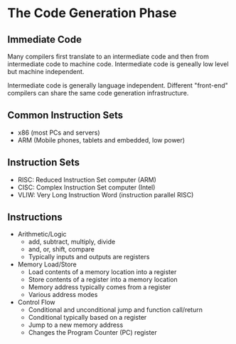 # The Code Generation Phase

## Immediate Code
Many compilers first translate to an intermediate code and then from intermediate
code to machine code. Intermediate code is geneally low level but machine independent.

Intermediate code is generally language independent. Different "front-end" compilers
can share the same code generation infrastructure.

## Common Instruction Sets
- x86 (most PCs and servers)
- ARM (Mobile phones, tablets and embedded, low power)

## Instruction Sets
- RISC: Reduced Instruction Set computer (ARM)
- CISC: Complex Instruction Set computer (Intel)
- VLIW: Very Long Instruction Word (instruction parallel RISC)

## Instructions
- Arithmetic/Logic
    - add, subtract, multiply, divide
    - and, or, shift, compare
    - Typically inputs and outputs are registers
- Memory Load/Store
    - Load contents of a memory location into a register
    - Store contents of a register into a memory location
    - Memory address typically comes from a register
    - Various address modes
- Control Flow
    - Conditional and unconditional jump and function call/return
    - Conditional typically based on a register
    - Jump to a new memory address
    - Changes the Program Counter (PC) register
